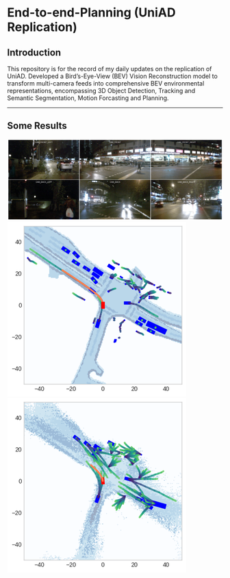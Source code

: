 # End-to-end-Planning (UniAD Replication)

## Introduction

This repository is for the record of my daily updates on the replication of UniAD. Developed a Bird’s-Eye-View (BEV) Vision Reconstruction model to transform multi-camera
feeds into comprehensive BEV environmental representations, encompassing 3D Object Detection, Tracking and Semantic Segmentation, Motion Forcasting and Planning.

---

## Some Results
 ![Camera Inputs](https://github.com/LiamTheronC/End-to-end-Planning/blob/main/pictures/cam_input.png)
 ![Ground Truth](https://github.com/LiamTheronC/End-to-end-Planning/blob/main/pictures/gt_full.png)
 ![Model Prediction](https://github.com/LiamTheronC/End-to-end-Planning/blob/main/pictures/pred_full.png)


